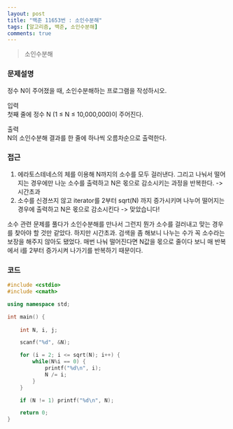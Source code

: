 ```yaml
---
layout: post
title: "백준 11653번 : 소인수분해"
tags: [알고리즘, 백준, 소인수분해]
comments: true
---
```


> 소인수분해  

### 문제설명  
정수 N이 주어졌을 때, 소인수분해하는 프로그램을 작성하시오.  

입력  
첫째 줄에 정수 N (1 ≤ N ≤ 10,000,000)이 주어진다.  

출력  
N의 소인수분해 결과를 한 줄에 하나씩 오름차순으로 출력한다.  

### 접근  
1. 에라토스테네스의 체를 이용해 N까지의 소수를 모두 걸러낸다. 그리고 나눠서 떨어지는 경우에만 나눈 소수를 출력하고 N은 몫으로 감소시키는 과정을 반복한다. -> 시간초과  
2. 소수를 신경쓰지 않고 iterator를 2부터 sqrt(N) 까지 증가시키며 나누어 떨어지는 경우에 출력하고 N은 몫으로 감소시킨다 -> 맞았습니다!  

소수 관련 문제를 풀다가 소인수분해를 만나서 그런지 뭔가 소수를 걸러내고 맞는 경우를 찾아야 할 것만 같았다. 하지만 시간초과. 검색을 좀 해보니 나누는 수가 꼭 소수라는 보장을 해주지 않아도 됐었다. 매번 나눠 떨어진다면 N값을 몫으로 줄이다 보니 매 반복에서 i를 2부터 증가시켜 나가기를 반복하기 때문이다.  

### 코드  
~~~c++
#include <cstdio>
#include <cmath>

using namespace std;

int main() {
    
    int N, i, j;

    scanf("%d", &N);

    for (i = 2; i <= sqrt(N); i++) {
        while(N%i == 0) {
            printf("%d\n", i);
            N /= i;
        }
    }

    if (N != 1) printf("%d\n", N);

    return 0;
}
~~~
